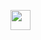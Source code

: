 


</a> <a href="https://www.linkedin.com/in/jakub-kołcz-11843a267" target="_blank" rel="noreferrer"><img src="https://raw.githubusercontent.com/danielcranney/readme-generator/main/public/icons/socials/linkedin.svg" width="32" height="32" /></a>



